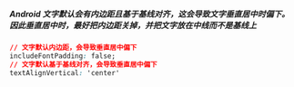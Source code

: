 ##### Android 文字默认会有内边距且基于基线对齐，这会导致文字垂直居中时偏下。因此垂直居中时，最好把内边距关掉，并把文字放在中线而不是基线上

```css
// 文字默认内边距，会导致垂直居中偏下 
includeFontPadding: false;
// 文字默认基于基线对齐，会导致垂直居中偏下 
textAlignVertical: 'center'
```

